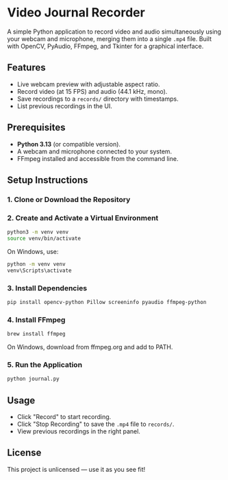 # Video Journal Recorder

A simple Python application to record video and audio simultaneously using your webcam and microphone, merging them into a single `.mp4` file. Built with OpenCV, PyAudio, FFmpeg, and Tkinter for a graphical interface.

## Features
- Live webcam preview with adjustable aspect ratio.
- Record video (at 15 FPS) and audio (44.1 kHz, mono).
- Save recordings to a `records/` directory with timestamps.
- List previous recordings in the UI.

## Prerequisites
- **Python 3.13** (or compatible version).
- A webcam and microphone connected to your system.
- FFmpeg installed and accessible from the command line.

## Setup Instructions

### 1. Clone or Download the Repository

### 2. Create and Activate a Virtual Environment
```bash
python3 -m venv venv
source venv/bin/activate
```
On Windows, use:
```bash
python -m venv venv
venv\Scripts\activate
```
### 3. Install Dependencies
```bash
pip install opencv-python Pillow screeninfo pyaudio ffmpeg-python
```
### 4. Install FFmpeg
```bash
brew install ffmpeg
```
On Windows, download from ffmpeg.org and add to PATH.
### 5. Run the Application
```bash
python journal.py
```

## Usage
- Click "Record" to start recording.
- Click "Stop Recording" to save the `.mp4` file to `records/`.
- View previous recordings in the right panel.

## License
This project is unlicensed — use it as you see fit!